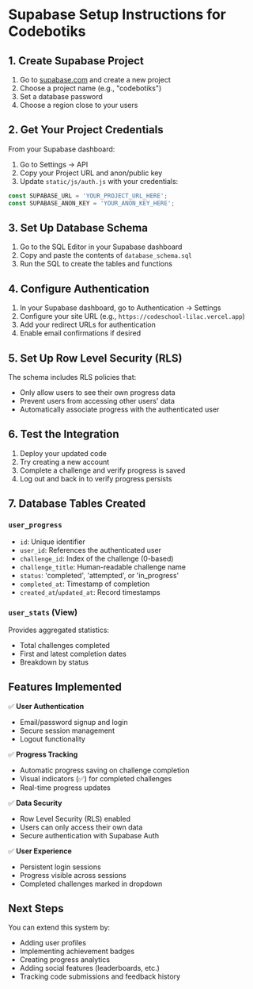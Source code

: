 # Supabase Setup Instructions for Codebotiks

## 1. Create Supabase Project

1. Go to [supabase.com](https://supabase.com) and create a new project
2. Choose a project name (e.g., "codebotiks")
3. Set a database password
4. Choose a region close to your users

## 2. Get Your Project Credentials

From your Supabase dashboard:
1. Go to Settings → API
2. Copy your Project URL and anon/public key
3. Update `static/js/auth.js` with your credentials:

```javascript
const SUPABASE_URL = 'YOUR_PROJECT_URL_HERE';
const SUPABASE_ANON_KEY = 'YOUR_ANON_KEY_HERE';
```

## 3. Set Up Database Schema

1. Go to the SQL Editor in your Supabase dashboard
2. Copy and paste the contents of `database_schema.sql`
3. Run the SQL to create the tables and functions

## 4. Configure Authentication

1. In your Supabase dashboard, go to Authentication → Settings
2. Configure your site URL (e.g., `https://codeschool-lilac.vercel.app`)
3. Add your redirect URLs for authentication
4. Enable email confirmations if desired

## 5. Set Up Row Level Security (RLS)

The schema includes RLS policies that:
- Only allow users to see their own progress data
- Prevent users from accessing other users' data
- Automatically associate progress with the authenticated user

## 6. Test the Integration

1. Deploy your updated code
2. Try creating a new account
3. Complete a challenge and verify progress is saved
4. Log out and back in to verify progress persists

## 7. Database Tables Created

### `user_progress`
- `id`: Unique identifier
- `user_id`: References the authenticated user
- `challenge_id`: Index of the challenge (0-based)
- `challenge_title`: Human-readable challenge name
- `status`: 'completed', 'attempted', or 'in_progress'
- `completed_at`: Timestamp of completion
- `created_at`/`updated_at`: Record timestamps

### `user_stats` (View)
Provides aggregated statistics:
- Total challenges completed
- First and latest completion dates
- Breakdown by status

## Features Implemented

✅ **User Authentication**
- Email/password signup and login
- Secure session management
- Logout functionality

✅ **Progress Tracking**
- Automatic progress saving on challenge completion
- Visual indicators (✅) for completed challenges
- Real-time progress updates

✅ **Data Security**
- Row Level Security (RLS) enabled
- Users can only access their own data
- Secure authentication with Supabase Auth

✅ **User Experience**
- Persistent login sessions
- Progress visible across sessions
- Completed challenges marked in dropdown

## Next Steps

You can extend this system by:
- Adding user profiles
- Implementing achievement badges
- Creating progress analytics
- Adding social features (leaderboards, etc.)
- Tracking code submissions and feedback history